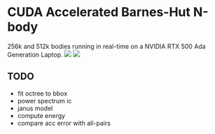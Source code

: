 # CUDA Accelerated Barnes-Hut N-body

256k and 512k bodies running in real-time on a NVIDIA RTX 500 Ada Generation Laptop.
![](clusters.gif)
![](red-clusters.gif)

## TODO

- fit octree to bbox
- power spectrum ic
- janus model
- compute energy
- compare acc error with all-pairs

